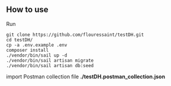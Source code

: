 ## How to use
Run  
```
git clone https://github.com/flouressaint/testDH.git 
cd testDH/
cp -a .env.example .env
composer install
./vendor/bin/sail up -d
./vendor/bin/sail artisan migrate
./vendor/bin/sail artisan db:seed
```

import Postman collection file
**./testDH.postman_collection.json**



